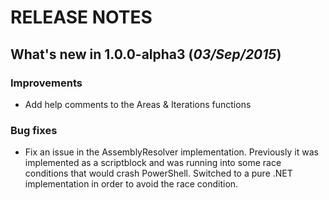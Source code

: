 RELEASE NOTES
=============

What's new in 1.0.0-alpha3 (_03/Sep/2015_)
------------------------------------------


### **Improvements**
  - Add help comments to the Areas & Iterations functions

### **Bug fixes**
  - Fix an issue in the AssemblyResolver implementation. Previously it was implemented as a scriptblock and was running into some race conditions that would crash PowerShell. Switched to a pure .NET implementation in order to avoid the race condition.
